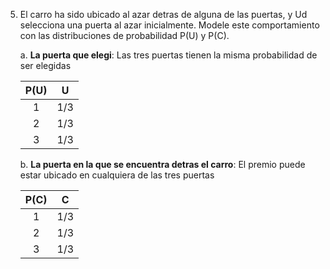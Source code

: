 5. El carro ha sido ubicado al azar detras de alguna de las puertas, y Ud selecciona una puerta al azar inicialmente. Modele este comportamiento con las distribuciones de probabilidad P(U) y P(C).

   a. **La puerta que elegi**:
   Las tres puertas tienen la misma probabilidad de ser elegidas

   <center>

   | P(U) |  U  |
   | :--: | :-: |
   |  1   | 1/3 |
   |  2   | 1/3 |
   |  3   | 1/3 |

   </center>

   b. **La puerta en la que se encuentra detras el carro**:
   El premio puede estar ubicado en cualquiera de las tres puertas

   <center>

   | P(C) |  C  |
   | :--: | :-: |
   |  1   | 1/3 |
   |  2   | 1/3 |
   |  3   | 1/3 |

   </center>
